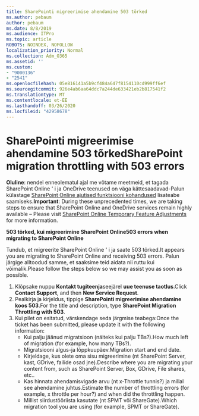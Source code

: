 ```yaml
---
title: SharePointi migreerimise ahendamine 503 tõrked
ms.author: pebaum
author: pebaum
ms.date: 8/8/2019
ms.audience: ITPro
ms.topic: article
ROBOTS: NOINDEX, NOFOLLOW
localization_priority: Normal
ms.collection: Adm_O365
ms.assetid: ''
ms.custom:
- "9000136"
- "2541"
ms.openlocfilehash: 05e816141a5b9cf484a647f8154110cd999ff6ef
ms.sourcegitcommit: 926e4ab6aa64ddc7a244de633421eb2b817541f2
ms.translationtype: MT
ms.contentlocale: et-EE
ms.lasthandoff: 03/26/2020
ms.locfileid: "42958678"
---
```

# <a name="sharepoint-migration-throttling-with-503-errors"></a><span data-ttu-id="52588-102">SharePointi migreerimise ahendamine 503 tõrked</span><span class="sxs-lookup"><span data-stu-id="52588-102">SharePoint migration throttling with 503 errors</span></span>

<span data-ttu-id="52588-103">**Oluline**: nendel enneolematul ajal me võtame meetmeid, et tagada SharePoint Online ' i ja OneDrive teenused on väga kättesaadavad-Palun külastage [SharePoint Online ajutised funktsiooni kohandused](https://aka.ms/ODSPAdjustments) lisateabe saamiseks.</span><span class="sxs-lookup"><span data-stu-id="52588-103">**Important**: During these unprecedented times, we are taking steps to ensure that SharePoint Online and OneDrive services remain highly available – Please visit [SharePoint Online Temporary Feature Adjustments](https://aka.ms/ODSPAdjustments) for more information.</span></span>

<span data-ttu-id="52588-104">**503 tõrked, kui migreerimine SharePoint Online**</span><span class="sxs-lookup"><span data-stu-id="52588-104">**503 errors when migrating to SharePoint Online**</span></span>

<span data-ttu-id="52588-105">Tundub, et migreerite SharePoint Online ' i ja saate 503 tõrked.</span><span class="sxs-lookup"><span data-stu-id="52588-105">It appears you are migrating to SharePoint Online and receiving 503 errors.</span></span> <span data-ttu-id="52588-106">Palun järgige alltoodud samme, et saaksime teid aidata nii ruttu kui võimalik.</span><span class="sxs-lookup"><span data-stu-id="52588-106">Please follow the steps below so we may assist you as soon as possible.</span></span> 

1. <span data-ttu-id="52588-107">Klõpsake nuppu **Kontakt tugiteenja**seejärel **uue teenuse taotlus**.</span><span class="sxs-lookup"><span data-stu-id="52588-107">Click **Contact Support**, and then **New Service Request**.</span></span>
2. <span data-ttu-id="52588-108">Pealkirja ja kirjeldus, tippige **SharePointi migreerimise ahendamine koos 503**.</span><span class="sxs-lookup"><span data-stu-id="52588-108">For the title and description, type **SharePoint Migration Throttling with 503**.</span></span>
3. <span data-ttu-id="52588-109">Kui pilet on esitatud, värskendage seda järgmise teabega:</span><span class="sxs-lookup"><span data-stu-id="52588-109">Once the ticket has been submitted, please update it with the following information:</span></span>
    - <span data-ttu-id="52588-110">Kui palju jäänud migratsioon (näiteks kui palju TBs?).</span><span class="sxs-lookup"><span data-stu-id="52588-110">How much left of migration (for example, how many TBs?).</span></span>
    - <span data-ttu-id="52588-111">Migratsiooni algus-ja lõppkuupäev.</span><span class="sxs-lookup"><span data-stu-id="52588-111">Migration start and end date.</span></span>
    - <span data-ttu-id="52588-112">Kirjeldage, kus olete oma sisu migreerimine (nt SharePoint Server, kast, GDrive, failide osad jne).</span><span class="sxs-lookup"><span data-stu-id="52588-112">Describe where you are migrating your content from, such as SharePoint Server, Box, GDrive, File shares, etc..</span></span>
    - <span data-ttu-id="52588-113">Kas hinnata ahendamisvigade arvu (nt x-Throttle tunnis?) ja millal see ahendamine juhtus.</span><span class="sxs-lookup"><span data-stu-id="52588-113">Estimate the number of throttling errors (for example, x throttle per hour?) and when did the throttling happen.</span></span>
    - <span data-ttu-id="52588-114">Millist siirdustööriista kasutate (nt SPMT või ShareGate).</span><span class="sxs-lookup"><span data-stu-id="52588-114">Which migration tool you are using (for example, SPMT or ShareGate).</span></span>


